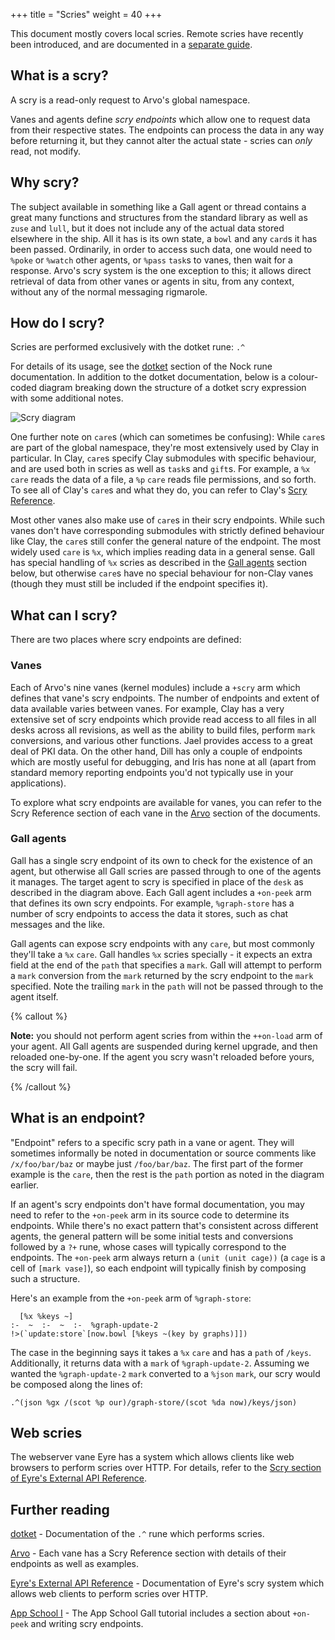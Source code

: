 +++
title = "Scries"
weight = 40
+++

This document mostly covers local scries. Remote scries have recently been introduced, and are documented in a [separate guide](/guides/additional/remote-scry).

## What is a scry?

A scry is a read-only request to Arvo's global namespace.

Vanes and agents define _scry endpoints_ which allow one to request data from their respective states. The endpoints can process the data in any way before returning it, but they cannot alter the actual state - scries can _only_ read, not modify.

## Why scry?

The subject available in something like a Gall agent or thread contains a great many functions and structures from the standard library as well as `zuse` and `lull`, but it does not include any of the actual data stored elsewhere in the ship. All it has is its own state, a `bowl` and any `card`s it has been passed. Ordinarily, in order to access such data, one would need to `%poke` or `%watch` other agents, or `%pass` `task`s to vanes, then wait for a response. Arvo's scry system is the one exception to this; it allows direct retrieval of data from other vanes or agents in situ, from any context, without any of the normal messaging rigmarole.

## How do I scry?

Scries are performed exclusively with the dotket rune: `.^`

For details of its usage, see the [dotket](/reference/hoon/rune/dot#-dotket) section of the Nock rune documentation. In addition to the dotket documentation, below is a colour-coded diagram breaking down the structure of a dotket scry expression with some additional notes.

![Scry diagram](https://media.urbit.org/docs/arvo/scry-diagram-v3.svg)

One further note on `care`s (which can sometimes be confusing): While `care`s are part of the global namespace, they're most extensively used by Clay in particular. In Clay, `care`s specify Clay submodules with specific behaviour, and are used both in scries as well as `task`s and `gift`s. For example, a `%x` `care` reads the data of a file, a `%p` `care` reads file permissions, and so forth. To see all of Clay's `care`s and what they do, you can refer to Clay's [Scry Reference](/reference/arvo/clay/scry).

Most other vanes also make use of `care`s in their scry endpoints. While such vanes don't have corresponding submodules with strictly defined behaviour like Clay, the `care`s still confer the general nature of the endpoint. The most widely used `care` is `%x`, which implies reading data in a general sense. Gall has special handling of `%x` scries as described in the [Gall agents](#gall-agents) section below, but otherwise `care`s have no special behaviour for non-Clay vanes (though they must still be included if the endpoint specifies it).

## What can I scry?

There are two places where scry endpoints are defined:

### Vanes

Each of Arvo's nine vanes (kernel modules) include a `+scry` arm which defines
that vane's scry endpoints. The number of endpoints and extent of data available
varies between vanes. For example, Clay has a very extensive set of scry
endpoints which provide read access to all files in all desks across all
revisions, as well as the ability to build files, perform `mark` conversions,
and various other functions. Jael provides access to a great deal of PKI data.
On the other hand, Dill has only a couple of endpoints which are mostly useful
for debugging, and Iris has none at all (apart from standard memory reporting
endpoints you'd not typically use in your applications).

To explore what scry endpoints are available for vanes, you can refer to the Scry Reference section of each vane in the [Arvo](/reference/arvo/overview) section of the documents.

### Gall agents

Gall has a single scry endpoint of its own to check for the existence of an agent, but otherwise all Gall scries are passed through to one of the agents it manages. The target agent to scry is specified in place of the `desk` as described in the diagram above. Each Gall agent includes a `+on-peek` arm that defines its own scry endpoints. For example, `%graph-store` has a number of scry endpoints to access the data it stores, such as chat messages and the like.

Gall agents can expose scry endpoints with any `care`, but most commonly they'll take a `%x` `care`. Gall handles `%x` scries specially - it expects an extra field at the end of the `path` that specifies a `mark`. Gall will attempt to perform a `mark` conversion from the `mark` returned by the scry endpoint to the `mark` specified. Note the trailing `mark` in the `path` will not be passed through to the agent itself.

{% callout %}

**Note:** you should not perform agent scries from within the
`++on-load` arm of your agent. All Gall agents are suspended during
kernel upgrade, and then reloaded one-by-one. If the agent you scry
wasn't reloaded before yours, the scry will fail.

{% /callout %}

## What is an endpoint?

"Endpoint" refers to a specific scry path in a vane or agent. They will sometimes informally be noted in documentation or source comments like `/x/foo/bar/baz` or maybe just `/foo/bar/baz`. The first part of the former example is the `care`, then the rest is the `path` portion as noted in the diagram earlier.

If an agent's scry endpoints don't have formal documentation, you may need to refer to the `+on-peek` arm in its source code to determine its endpoints. While there's no exact pattern that's consistent across different agents, the general pattern will be some initial tests and conversions followed by a `?+` rune, whose cases will typically correspond to the endpoints. The `+on-peek` arm always return a `(unit (unit cage))` (a `cage` is a cell of `[mark vase]`), so each endpoint will typically finish by composing such a structure.

Here's an example from the `+on-peek` arm of `%graph-store`:

```hoon
  [%x %keys ~]
:-  ~  :-  ~  :-  %graph-update-2
!>(`update:store`[now.bowl [%keys ~(key by graphs)]])
```

The case in the beginning says it takes a `%x` `care` and has a `path` of `/keys`. Additionally, it returns data with a `mark` of `%graph-update-2`. Assuming we wanted the `%graph-update-2` `mark` converted to a `%json` `mark`, our scry would be composed along the lines of:

```hoon
.^(json %gx /(scot %p our)/graph-store/(scot %da now)/keys/json)
```

## Web scries

The webserver vane Eyre has a system which allows clients like web browsers to perform scries over HTTP. For details, refer to the [Scry section of Eyre's External API Reference](/reference/arvo/eyre/external-api-ref#scry).

## Further reading

[dotket](/reference/hoon/rune/dot#-dotket) - Documentation of the `.^` rune which performs scries.

[Arvo](/reference/arvo/overview) - Each vane has a Scry Reference section with details of their endpoints as well as examples.

[Eyre's External API Reference](/reference/arvo/eyre/external-api-ref#scry) - Documentation of Eyre's scry system which allows web clients to perform scries over HTTP.

[App School I](/guides/core/app-school/intro) - The App School Gall tutorial includes a section about `+on-peek` and writing scry endpoints.
